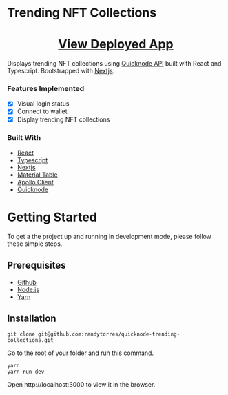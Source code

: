 # Trending NFT Collections

<h1 align="center">
  <a href="https://react-kanban-torresr14.vercel.app/">View Deployed App</a>
</h1>

Displays trending NFT collections using [Quicknode API](https://www.quicknode.com) built with React and Typescript. Bootstrapped with [Nextjs](https://nextjs.org/).
### Features Implemented
- [x] Visual login status
- [x] Connect to wallet
- [x] Display trending NFT collections

### Built With
- [React](https://reactjs.org/)
- [Typescript](https://www.typescriptlang.org/)
- [Nextjs](https://nextjs.org/)
- [Material Table](https://material-table.com/)
- [Apollo Client](https://www.apollographql.com/docs/react/get-started)
- [Quicknode](https://www.quicknode.com/)

# Getting Started
To get a the project up and running in development mode, please follow these simple steps.

## Prerequisites

- [Github](https://github.com/)
- [Node.js](https://nodejs.org/en/)
- [Yarn](https://yarnpkg.com/)

## Installation

```
git clone git@github.com:randytorres/quicknode-trending-collections.git
```

Go to the root of your folder and run this command.

```
yarn
yarn run dev 
```
Open http://localhost:3000 to view it in the browser.
